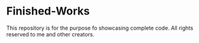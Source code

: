 # Finished-Works

This repository is for the purpose fo showcasing complete code. All rights reserved to me and other creators.
